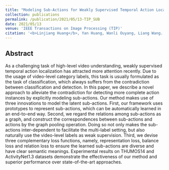 ```yaml
---
title: "Modeling Sub-Actions for Weakly Supervised Temporal Action Localization"
collection: publications
permalink: /publication/2021/05/13-TIP_SUB
date: 2021/05/13
venue: 'IEEE Transactions on Image Processing (TIP)'
citation: '<b>Linjiang Huang</b>, Yan Huang, Wanli Ouyang, Liang Wang. &quot;Modeling Sub-Actions for Weakly Supervised Temporal Action Localization&quot;.<i>IEEE Transactions on Image Processing</i> <b>TIP 2021</b>.'
---
```


## Abstract
As a challenging task of high-level video understanding, weakly supervised temporal action localization has attracted more attention recently. Due to the usage of video-level category labels, this task is usually formulated as the task of classification, which always suffers from the contradiction between classification and detection. In this paper, we describe a novel approach to alleviate the contradiction for detecting more complete action instances by explicitly modeling sub-actions. Our method makes use of three innovations to model the latent sub-actions. First, our framework uses prototypes to represent sub-actions, which can be automatically learned in an end-to-end way. Second, we regard the relations among sub-actions as a graph, and construct the correspondences between sub-actions and actions by the graph pooling operation. Doing so not only makes the sub-actions inter-dependent to facilitate the multi-label setting, but also naturally use the video-level labels as weak supervision. Third, we devise three complementary loss functions, namely, representation loss, balance loss and relation loss to ensure the learned sub-actions are diverse and have clear semantic meanings. Experimental results on THUMOS14 and ActivityNet1.3 datasets demonstrate the effectiveness of our method and superior performance over state-of-the-art approaches.
